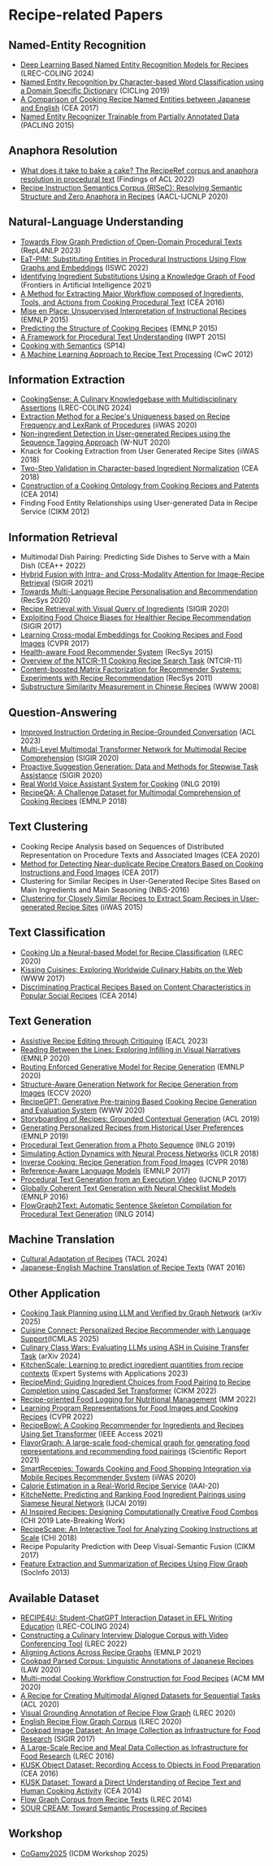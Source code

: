 
# Recipe-related Papers

## Named-Entity Recognition

- [Deep Learning Based Named Entity Recognition Models for Recipes](https://aclanthology.org/2024.lrec-main.406.pdf) (LREC-COLING 2024)
- [Named Entity Recognition by Character-based Word Classification using a Domain Specific Dictionary](https://easychair.org/publications/preprint_open/3Jfw) (CICLing 2019)
- [A Comparison of Cooking Recipe Named Entities between Japanese and English](http://sro.sussex.ac.uk/id/eprint/69061/1/CEA2017_yamakata_FontEmbedded.pdf) (CEA 2017)
- [Named Entity Recognizer Trainable from Partially Annotated Data](http://sap.ist.i.kyoto-u.ac.jp/EN/bib/intl/SAS-PACLING15.pdf) (PACLING 2015)

## Anaphora Resolution

- [What does it take to bake a cake? The RecipeRef corpus and anaphora resolution in procedural text](https://aclanthology.org/2022.findings-acl.275.pdf) (Findings of ACL 2022)
- [Recipe Instruction Semantics Corpus (RISeC): Resolving Semantic Structure and Zero Anaphora in Recipes](https://www.aclweb.org/anthology/2020.aacl-main.82.pdf) (AACL-IJCNLP 2020)

## Natural-Language Understanding

- [Towards Flow Graph Prediction of Open-Domain Procedural Texts](https://aclanthology.org/2023.repl4nlp-1.8.pdf) (RepL4NLP 2023)
- [EaT-PIM: Substituting Entities in Procedural Instructions Using Flow Graphs and Embeddings](https://link.springer.com/chapter/10.1007/978-3-031-19433-7_10) (ISWC 2022)
- [Identifying Ingredient Substitutions Using a Knowledge Graph of Food](https://www.frontiersin.org/journals/artificial-intelligence/articles/10.3389/frai.2020.621766/full) (Frontiers in Artificial Intelligence 2021)
- [A Method for Extracting Major Workflow composed of Ingredients, Tools, and Actions from Cooking Procedural Text](http://www.lsta.media.kyoto-u.ac.jp/publications/yamakata-CEA16.pdf) (CEA 2016)
- [Mise en Place: Unsupervised Interpretation of Instructional Recipes](https://www.aclweb.org/anthology/D15-1114.pdf) (EMNLP 2015)
- [Predicting the Structure of Cooking Recipes](https://www.aclweb.org/anthology/D15-1090.pdf) (EMNLP 2015)
- [A Framework for Procedural Text Understanding](https://www.aclweb.org/anthology/W15-2206.pdf) (IWPT 2015)
- [Cooking with Semantics](https://www.aclweb.org/anthology/W14-2407.pdf) (SP14)
- [A Machine Learning Approach to Recipe Text Processing](http://www.ar.media.kyoto-u.ac.jp/mori/research/public/CwC12.pdf) (CwC 2012)

## Information Extraction

- [CookingSense: A Culinary Knowledgebase with Multidisciplinary Assertions](https://aclanthology.org/2024.lrec-main.354.pdf) (LREC-COLING 2024)
- [Extraction Method for a Recipe's Uniqueness based on Recipe Frequency and LexRank of Procedures](http://www.iiwas.org/conferences/iiwas2020/proceedings/iiwas-papers/p241-oonita.pdf) (iiWAS 2020)
- [Non-ingredient Detection in User-generated Recipes using the Sequence Tagging Approach](https://www.aclweb.org/anthology/2020.wnut-1.11.pdf) (W-NUT 2020)
- Knack for Cooking Extraction from User Generated Recipe Sites (iiWAS 2018)
- [Two-Step Validation in Character-based Ingredient Normalization](https://dl.acm.org/citation.cfm?id=3230589) (CEA 2018)
- [Construction of a Cooking Ontology from Cooking Recipes and Patents](https://www.researchgate.net/profile/Toshiyuki_Takezawa/publication/290083159_Construction_of_a_cooking_ontology_from_cooking_recipes_and_patents/links/573133d608ae6cca19a1fea5/Construction-of-a-cooking-ontology-from-cooking-recipes-and-patents.pdf) (CEA 2014)
- Finding Food Entity Relationships using User-generated Data in Recipe Service (CIKM 2012)

## Information Retrieval

- Multimodal Dish Pairing: Predicting Side Dishes to Serve with a Main Dish (CEA++ 2022)
- [Hybrid Fusion with Intra- and Cross-Modality Attention for Image-Recipe Retrieval](https://dl.acm.org/doi/abs/10.1145/3404835.3462965) (SIGIR 2021)
- [Towards Multi-Language Recipe Personalisation and Recommendation](https://nialltwomey.com/assets/pdf/twomey2020towards.pdf) (RecSys 2020)
- [Recipe Retrieval with Visual Query of Ingredients](https://dl.acm.org/doi/abs/10.1145/3397271.3401244) (SIGIR 2020)
- [Exploiting Food Choice Biases for Healthier Recipe Recommendation](https://www.christophtrattner.info/pubs/SIGIR2017.pdf) (SIGIR 2017)
- [Learning Cross-modal Embeddings for Cooking Recipes and Food Images](http://pic2recipe.csail.mit.edu/im2recipe.pdf) (CVPR 2017)
- [Health-aware Food Recommender System](https://www.inf.unibz.it/~ricci/papers/p333-ge-2015.pdf) (RecSys 2015)
- [Overview of the NTCIR-11 Cooking Recipe Search Task](https://pdfs.semanticscholar.org/df7c/cd5d4dce4a9935003cda3ec48179ec552484.pdf) (NTCIR-11)
- [Content-boosted Matrix Factorization for Recommender Systems: Experiments with Recipe Recommendation](http://sas.uwaterloo.ca/~m3zhu/papers/sys031-forbes.pdf) (RecSys 2011)
- [Substructure Similarity Measurement in Chinese Recipes](http://wwwconference.org/www2008/papers/pdf/p979-wang.pdf) (WWW 2008)

## Question-Answering

- [Improved Instruction Ordering in Recipe-Grounded Conversation](https://arxiv.org/pdf/2305.17280.pdf) (ACL 2023)
- [Multi-Level Multimodal Transformer Network for Multimodal Recipe Comprehension](https://dl.acm.org/doi/abs/10.1145/3397271.3401247) (SIGIR 2020)
- [Proactive Suggestion Generation: Data and Methods for Stepwise Task Assistance](https://dl.acm.org/doi/abs/10.1145/3397271.3401272) (SIGIR 2020)
- [Real World Voice Assistant System for Cooking](https://www.aclweb.org/anthology/W19-8663.pdf) (INLG 2019)
- [RecipeQA: A Challenge Dataset for Multimodal Comprehension of Cooking Recipes](https://www.aclweb.org/anthology/D18-1166.pdf) (EMNLP 2018)

## Text Clustering

- Cooking Recipe Analysis based on Sequences of Distributed Representation on Procedure Texts and Associated Images (CEA 2020)
- [Method for Detecting Near-duplicate Recipe Creators Based on Cooking Instructions and Food Images](http://dl.acm.org/citation.cfm?doid=3106668.3106676) (CEA 2017)
- Clustering for Similar Recipes in User-Generated Recipe Sites Based on Main Ingredients and Main Seasoning (NBiS-2016)
- [Clustering for Closely Similar Recipes to Extract Spam Recipes in User-generated Recipe Sites](http://nlp.indsys.chuo-u.ac.jp/pdf/2015/hanai_iiwas2015.pdf) (iiWAS 2015)

## Text Classification

- [Cooking Up a Neural-based Model for Recipe Classification](http://www.lrec-conf.org/proceedings/lrec2020/pdf/2020.lrec-1.615.pdf) (LREC 2020)
- [Kissing Cuisines: Exploring Worldwide Culinary Habits on the Web](https://arxiv.org/pdf/1610.08469.pdf) (WWW 2017)
- [Discriminating Practical Recipes Based on Content Characteristics in Popular Social Recipes](https://dl.acm.org/doi/10.1145/2638728.2641326) (CEA 2014)

## Text Generation

- [Assistive Recipe Editing through Critiquing](https://aclanthology.org/2023.eacl-main.28.pdf) (EACL 2023)
- [Reading Between the Lines: Exploring Infilling in Visual Narratives](https://www.aclweb.org/anthology/2020.emnlp-main.93.pdf) (EMNLP 2020)
- [Routing Enforced Generative Model for Recipe Generation](https://www.aclweb.org/anthology/2020.emnlp-main.311.pdf) (EMNLP 2020)
- [Structure-Aware Generation Network for Recipe Generation from Images](https://arxiv.org/pdf/2009.00944.pdf) (ECCV 2020)
- [RecipeGPT: Generative Pre-training Based Cooking Recipe Generation and Evaluation System](https://arxiv.org/pdf/2003.02498.pdf) (WWW 2020)
- [Storyboarding of Recipes: Grounded Contextual Generation](https://www.aclweb.org/anthology/P19-1606.pdf) (ACL 2019)
- [Generating Personalized Recipes from Historical User Preferences](https://www.aclweb.org/anthology/D19-1613.pdf) (EMNLP 2019)
- [Procedural Text Generation from a Photo Sequence](https://www.aclweb.org/anthology/W19-8650.pdf) (INLG 2019)
- [Simulating Action Dynamics with Neural Process Networks](https://arxiv.org/pdf/1711.05313.pdf) (ICLR 2018)
- [Inverse Cooking: Recipe Generation from Food Images](https://arxiv.org/pdf/1812.06164.pdf) (CVPR 2018)
- [Reference-Aware Language Models](https://www.aclweb.org/anthology/D17-1197.pdf) (EMNLP 2017)
- [Procedural Text Generation from an Execution Video](https://www.aclweb.org/anthology/I17-1033.pdf) (IJCNLP 2017)
- [Globally Coherent Text Generation with Neural Checklist Models](https://www.aclweb.org/anthology/D16-1032.pdf) (EMNLP 2016)
- [FlowGraph2Text: Automatic Sentence Skeleton Compilation for Procedural Text Generation](https://www.aclweb.org/anthology/W14-4418.pdf) (INLG 2014)

## Machine Translation

- [Cultural Adaptation of Recipes](https://arxiv.org/pdf/2310.17353) (TACL 2024)
- [Japanese-English Machine Translation of Recipe Texts](https://www.aclweb.org/anthology/W16-4603.pdf) (WAT 2016)

## Other Application

- [Cooking Task Planning using LLM and Verified by Graph Network](https://arxiv.org/abs/2503.21564) (arXiv 2025)
- [Cuisine Connect: Personalized Recipe Recommender with Language Support](https://ieeexplore.ieee.org/abstract/document/10968777)(ICMLAS 2025)
- [Culinary Class Wars: Evaluating LLMs using ASH in Cuisine Transfer Task](https://arxiv.org/abs/2411.01996) (arXiv 2024)
- [KitchenScale: Learning to predict ingredient quantities from recipe contexts](https://doi.org/10.1016/j.eswa.2023.120041) (Expert Systems with Applications 2023)
- [RecipeMind: Guiding Ingredient Choices from Food Pairing to Recipe Completion using Cascaded Set Transformer](https://dl.acm.org/doi/10.1145/3511808.3557092) (CIKM 2022)
- [Recipe-oriented Food Logging for Nutritional Management](https://dl.acm.org/doi/abs/10.1145/3503161.3549203) (MM 2022)
- [Learning Program Representations for Food Images and Cooking Recipes](http://cookingprograms.csail.mit.edu/papadopoulos22cvpr.pdf) (CVPR 2022)
- [RecipeBowl: A Cooking Recommender for Ingredients and Recipes Using Set Transformer](https://ieeexplore.ieee.org/document/9570315) (IEEE Access 2021)
- [FlavorGraph: A large-scale food-chemical graph for generating food representations and recommending food pairings](https://www.nature.com/articles/s41598-020-79422-8) (Scientific Report 2021)
- [SmartRecepies: Towards Cooking and Food Shopping Integration via Mobile Recipes Recommender System](http://www.iiwas.org/conferences/iiwas2020/proceedings/iiwas-papers/p144-starychfojtu.pdf) (iiWAS 2020)
- [Calorie Estimation in a Real-World Recipe Service](https://aaai.org/Papers/AAAI/2020GB/IAAI-HarashimaJ.133.pdf) (IAAI-20)
- [KitcheNette: Predicting and Ranking Food Ingredient Pairings using Siamese Neural Network](https://www.ijcai.org/proceedings/2019/822) (IJCAI 2019)
- [AI Inspired Recipes: Designing Computationally Creative Food Combos](https://dl.acm.org/doi/10.1145/3290607.3312948) (CHI 2019 Late-Breaking Work)
- [RecipeScape: An Interactive Tool for Analyzing Cooking Instructions at Scale](https://dl.acm.org/doi/10.1145/3173574.3174025) (CHI 2018)
- Recipe Popularity Prediction with Deep Visual-Semantic Fusion (CIKM 2017)
- [Feature Extraction and Summarization of Recipes Using Flow Graph](http://www.lsta.media.kyoto-u.ac.jp/mori/research/public/yamakata-SocInfo13.pdf) (SocInfo 2013)

## Available Dataset

- [RECIPE4U: Student-ChatGPT Interaction Dataset in EFL Writing Education](https://aclanthology.org/2024.lrec-main.1193.pdf) (LREC-COLING 2024)
- [Constructing a Culinary Interview Dialogue Corpus with Video Conferencing Tool](https://aclanthology.org/2022.lrec-1.335.pdf) (LREC 2022)
- [Aligning Actions Across Recipe Graphs](https://aclanthology.org/2021.emnlp-main.554.pdf) (EMNLP 2021)
- [Cookpad Parsed Corpus: Linguistic Annotations of Japanese Recipes](https://www.aclweb.org/anthology/2020.law-1.8.pdf) (LAW 2020)
- [Multi-modal Cooking Workflow Construction for Food Recipes](https://arxiv.org/pdf/2008.09151.pdf) (ACM MM 2020)
- [A Recipe for Creating Multimodal Aligned Datasets for Sequential Tasks](https://www.aclweb.org/anthology/2020.acl-main.440.pdf) (ACL 2020)
- [Visual Grounding Annotation of Recipe Flow Graph](http://www.lrec-conf.org/proceedings/lrec2020/pdf/2020.lrec-1.527.pdf) (LREC 2020)
- [English Recipe Flow Graph Corpus](http://www.lrec-conf.org/proceedings/lrec2020/pdf/2020.lrec-1.638.pdf) (LREC 2020)
- [Cookpad Image Dataset: An Image Collection as Infrastructure for Food Research](https://dl.acm.org/citation.cfm?id=3080686) (SIGIR 2017)
- [A Large-Scale Recipe and Meal Data Collection as Infrastructure for Food Research](http://www.lrec-conf.org/proceedings/lrec2016/pdf/320_Paper.pdf) (LREC 2016)
- [KUSK Object Dataset: Recording Access to Objects in Food Preparation](http://www.ar.media.kyoto-u.ac.jp/publications/hashimoto-CEA16.pdf) (CEA 2016)
- [KUSK Dataset: Toward a Direct Understanding of Recipe Text and Human Cooking Activity](http://ubicomp.org/ubicomp2014/proceedings/ubicomp_adjunct/workshops/CEA/p583-hashimoto.pdf) (CEA 2014)
- [Flow Graph Corpus from Recipe Texts](http://www.ar.media.kyoto-u.ac.jp/mori/research/public/LREC14-recipe.pdf) (LREC 2014)
- [SOUR CREAM: Toward Semantic Processing of Recipes](https://www.cs.cmu.edu/~nasmith/papers/tasse+smith.tr08.pdf)

## Workshop
- [CoGamy2025](https://sites.google.com/uniroma1.it/cogamy2025/home?authuser=0) (ICDM Workshop 2025)
